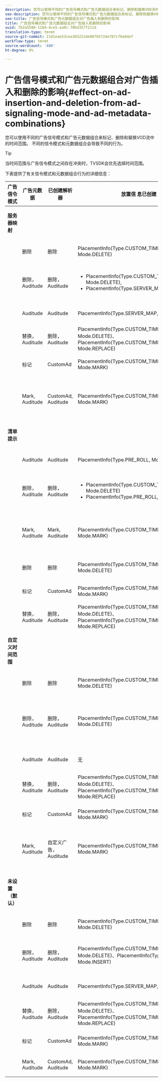 ```yaml
---
description: 您可以使用不同的广告信号模式和广告元数据组合来标记、删除和替换VOD流中的时间范围。 不同的信令模式和元数据组合会导致不同的行为。
seo-description: 您可以使用不同的广告信号模式和广告元数据组合来标记、删除和替换VOD流中的时间范围。 不同的信令模式和元数据组合会导致不同的行为。
seo-title: 广告信号模式和广告元数据组合对广告插入和删除的影响
title: 广告信号模式和广告元数据组合对广告插入和删除的影响
uuid: 7b2a5588-110d-4ce5-aa9c-706d357f211d
translation-type: tm+mt
source-git-commit: 21d1eae53cea303221de00765724e787cf6e84ef
workflow-type: tm+mt
source-wordcount: '480'
ht-degree: 0%

---
```



# 广告信号模式和广告元数据组合对广告插入和删除的影响{#effect-on-ad-insertion-and-deletion-from-ad-signaling-mode-and-ad-metadata-combinations}

您可以使用不同的广告信号模式和广告元数据组合来标记、删除和替换VOD流中的时间范围。 不同的信令模式和元数据组合会导致不同的行为。

>[!TIP]
>
>当时间范围与广告信令模式之间存在冲突时，TVSDK会优先选择时间范围。

下表提供了有关信令模式和元数据组合行为的详细信息：

<table id="table_6044AA1ACFA244FA814EA2D0766C6D12"> 
 <thead> 
  <tr> 
   <th class="entry"> 广告信令模式 </th> 
   <th class="entry"> 广告元数据 </th> 
   <th class="entry"> 已创建解析器 </th> 
   <th class="entry"><span class="codeph"> 放置信</span> 息已创建 </th> 
   <th class="entry"> 结果行为 </th> 
  </tr> 
 </thead>
 <tbody> 
  <tr> 
   <td colname="1"> <p><b>服务器映射</b> </p> </td> 
   <td colname="2"> </td> 
   <td colname="3"> </td> 
   <td colname="4"> </td> 
   <td colname="5"> </td> 
  </tr> 
  <tr> 
   <td> </td> 
   <td> 删除 </td> 
   <td> 删除 </td> 
   <td><span class="codeph"> PlacementInfo(Type.CUSTOM_TIME_RANGE, Mode.DELETE)</span> </td> 
   <td> 已删除范围 </td> 
  </tr> 
  <tr> 
   <td></td> 
   <td> 删除，Auditude </td> 
   <td> 删除，Auditude </td> 
   <td> 
    <ul id="ul_E0A2F885E93B4D23A486C37B305E17D8"> 
     <li id="li_D977B398D3904A44AFEC4B05AB0E3340"><span class="codeph"> PlacementInfo(Type.CUSTOM_TIME_RANGE, Mode.DELETE),  </span> </li> 
     <li id="li_439886CB38AA46239C2E40352443888A"><span class="codeph"> PlacementInfo(Type.SERVER_MAP,Mode.INSERT)</span> </li> 
    </ul> </td> 
   <td> 删除范围、插入广告 </td> 
  </tr> 
  <tr> 
   <td></td> 
   <td> Auditude </td> 
   <td> Auditude </td> 
   <td><span class="codeph"> PlacementInfo(Type.SERVER_MAP,Mode.INSERT)</span> </td> 
   <td> 插入的广告 </td> 
  </tr> 
  <tr> 
   <td></td> 
   <td> 替换， Auditude </td> 
   <td> 删除，Auditude </td> 
   <td><span class="codeph"> PlacementInfo(Type.CUSTOM_TIME_RANGE, Mode.DELETE)、PlacementInfo(Type.CUSTOM_TIME_RANGE, Mode.REPLACE)</span> </td> 
   <td> 已替换范围 </td> 
  </tr> 
  <tr> 
   <td></td> 
   <td> 标记 </td> 
   <td> CustomAd </td> 
   <td><span class="codeph"> PlacementInfo(Type.CUSTOM_TIME_RANGE, Mode.MARK)</span> </td> 
   <td> 标记的范围 </td> 
  </tr> 
  <tr> 
   <td></td> 
   <td> Mark, Auditude </td> 
   <td> CustomAd, Auditude </td> 
   <td><span class="codeph"> PlacementInfo(Type.CUSTOM_TIME_RANGE, Mode.MARK)</span> </td> 
   <td> 标记范围，未插入广告 </td> 
  </tr> 
  <tr> 
   <td colname="1"> <p><b>清单提示</b> </p> </td> 
   <td colname="2"> </td> 
   <td colname="3"> </td> 
   <td colname="4"> </td> 
   <td colname="5"> </td> 
  </tr> 
  <tr> 
   <td></td> 
   <td> Auditude </td> 
   <td> Auditude </td> 
   <td><span class="codeph"> PlacementInfo(Type.PRE_ROLL, Mode.INSERT)</span> </td> 
   <td> 插入的广告 </td> 
  </tr> 
  <tr> 
   <td></td> 
   <td> 删除，Auditude </td> 
   <td> 删除，Auditude </td> 
   <td> 
    <ul id="ul_2DD298538E9344B9BAB882485BB57747"> 
     <li id="li_F39A69EFA7ED45C18978A2C462AF7641"><span class="codeph"> PlacementInfo(Type.CUSTOM_TIME_RANGE, Mode.DELETE)</span> </li> 
     <li id="li_8CCDA3B1C63F4BC396F28F443D8C42F8"><span class="codeph"> PlacementInfo(Type.PRE_ROLL, Mode.INSERT)</span> </li> 
    </ul> </td> 
   <td> 删除范围，插入广告 </td> 
  </tr> 
  <tr> 
   <td></td> 
   <td> Mark, Auditude </td> 
   <td> Mark, Auditude </td> 
   <td><span class="codeph"> PlacementInfo(Type.CUSTOM_TIME_RANGE, Mode.MARK)</span> </td> 
   <td> 标记范围，未插入广告 </td> 
  </tr> 
  <tr> 
   <td></td> 
   <td> 删除 </td> 
   <td> 删除 </td> 
   <td><span class="codeph"> PlacementInfo(Type.CUSTOM_TIME_RANGE, Mode.DELETE)</span> </td> 
   <td> 已删除范围 </td> 
  </tr> 
  <tr> 
   <td></td> 
   <td> 标记 </td> 
   <td> CustomAd </td> 
   <td><span class="codeph"> PlacementInfo(Type.CUSTOM_TIME_RANGE, Mode.MARK)</span> </td> 
   <td> 标记的范围 </td> 
  </tr> 
  <tr> 
   <td></td> 
   <td> 替换， Auditude </td> 
   <td> 删除，Auditude </td> 
   <td><span class="codeph"> PlacementInfo(Type.CUSTOM_TIME_RANGE, Mode.DELETE)、PlacementInfo(Type.CUSTOM_TIME_RANGE, Mode.REPLACE)</span> </td> 
   <td> 已替换范围 </td> 
  </tr> 
  <tr> 
   <td colname="1"> <p><b>自定义时间范围</b> </p> </td> 
   <td colname="2"> </td> 
   <td colname="3"> </td> 
   <td colname="4"> </td> 
   <td colname="5"> </td> 
  </tr> 
  <tr> 
   <td></td> 
   <td> 删除 </td> 
   <td> 删除 </td> 
   <td><span class="codeph"> PlacementInfo(Type.CUSTOM_TIME_RANGE, Mode.DELETE)</span> </td> 
   <td> 已删除范围 </td> 
  </tr> 
  <tr> 
   <td></td> 
   <td> 删除，Auditude </td> 
   <td> 删除，Auditude </td> 
   <td><span class="codeph"> PlacementInfo(Type.CUSTOM_TIME_RANGE, Mode.DELETE)</span> </td> 
   <td> 范围已删除，未插入任何广告 </td> 
  </tr> 
  <tr> 
   <td></td> 
   <td> Auditude </td> 
   <td> Auditude </td> 
   <td> 无 </td> 
   <td> 未插入广告 </td> 
  </tr> 
  <tr> 
   <td></td> 
   <td> 替换， Auditude </td> 
   <td> 删除，Auditude </td> 
   <td><span class="codeph"> PlacementInfo(Type.CUSTOM_TIME_RANGE, Mode.DELETE)、PlacementInfo(Type.CUSTOM_TIME_RANGE, Mode.REPLACE)</span> </td> 
   <td> 用广告替换范围 </td> 
  </tr> 
  <tr> 
   <td></td> 
   <td> 标记 </td> 
   <td> CustomAd </td> 
   <td><span class="codeph"> PlacementInfo(Type.CUSTOM_TIME_RANGE, Mode.MARK)</span> </td> 
   <td> 标记的范围 </td> 
  </tr> 
  <tr> 
   <td></td> 
   <td> Mark, Auditude </td> 
   <td> 自定义广告， Auditude </td> 
   <td><span class="codeph"> PlacementInfo(Type.CUSTOM_TIME_RANGE, Mode.MARK)</span> </td> 
   <td> 标记范围，未插入广告 </td> 
  </tr> 
  <tr> 
   <td colname="1"> <p><b>未设置（默认）</b> </p> </td> 
   <td colname="2"> </td> 
   <td colname="3"> </td> 
   <td colname="4"> </td> 
   <td colname="5"> </td> 
  </tr> 
  <tr> 
   <td></td> 
   <td> 删除 </td> 
   <td> 删除 </td> 
   <td><span class="codeph"> PlacementInfo(Type.CUSTOM_TIME_RANGE, Mode.DELETE)</span> </td> 
   <td> 已删除范围 </td> 
  </tr> 
  <tr> 
   <td></td> 
   <td> 删除，Auditude </td> 
   <td> 删除，Auditude </td> 
   <td><span class="codeph"> PlacementInfo(Type.CUSTOM_TIME_RANGE, Mode.DELETE)、PlacementInfo(Type.SERVER_MAP, Mode.INSERT)</span> </td> 
   <td> 删除范围，插入广告 </td> 
  </tr> 
  <tr> 
   <td></td> 
   <td> Auditude </td> 
   <td> Auditude </td> 
   <td><span class="codeph"> PlacementInfo(Type.SERVER_MAP,Mode.INSERT)</span> </td> 
   <td> 插入的广告 </td> 
  </tr> 
  <tr> 
   <td></td> 
   <td> 替换， Auditude </td> 
   <td> 删除，Auditude </td> 
   <td><span class="codeph"> PlacementInfo(Type.CUSTOM_TIME_RANGE, Mode.DELETE)、PlacementInfo(Type.CUSTOM_TIME_RANGE, Mode.REPLACE)</span> </td> 
   <td> 用广告替换范围 </td> 
  </tr> 
  <tr> 
   <td></td> 
   <td> 标记 </td> 
   <td> CustomAd </td> 
   <td><span class="codeph"> PlacementInfo(Type.CUSTOM_TIME_RANGE, Mode.MARK)</span> </td> 
   <td> 标记的范围 </td> 
  </tr> 
  <tr> 
   <td></td> 
   <td> Mark, Auditude </td> 
   <td> CustomAd, Auditude </td> 
   <td><span class="codeph"> PlacementInfo(Type.CUSTOM_TIME_RANGE, Mode.MARK)</span> </td> 
   <td> 标记的范围 </td> 
  </tr> 
 </tbody> 
</table>

